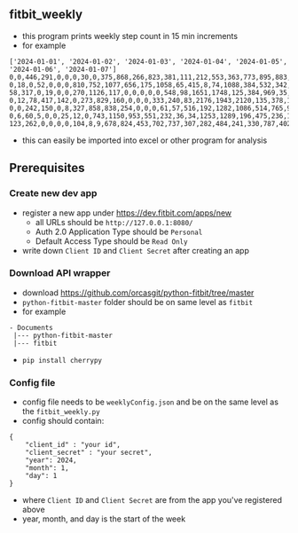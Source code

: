## fitbit_weekly

- this program prints weekly step count in 15 min increments
- for example
```
['2024-01-01', '2024-01-02', '2024-01-03', '2024-01-04', '2024-01-05', '2024-01-06', '2024-01-07']
0,0,446,291,0,0,0,30,0,375,868,266,823,381,111,212,553,363,773,895,883,410,856,376
0,18,0,52,0,0,0,810,752,1077,656,175,1058,65,415,8,74,1088,384,532,342,357,1209,0
58,317,0,19,0,0,270,1126,117,0,0,0,0,0,548,98,1651,1748,125,384,969,35,22,6
0,12,78,417,142,0,273,829,160,0,0,0,333,240,83,2176,1943,2120,135,378,168,528,8,414
0,0,242,150,0,8,327,858,838,254,0,0,0,61,57,516,192,1282,1086,514,765,94,0,4
0,6,60,5,0,0,25,12,0,743,1150,953,551,232,36,34,1253,1289,196,475,236,114,72,0
123,262,0,0,0,0,104,8,9,678,824,453,702,737,307,282,484,241,330,787,402,203,101,324
```
- this can easily be imported into excel or other program for analysis 


## Prerequisites

### Create new dev app
- register a new app under https://dev.fitbit.com/apps/new
  - all URLs should be `http://127.0.0.1:8080/`
  - Auth 2.0 Application Type should be `Personal`
  - Default Access Type should be `Read Only`
- write down `Client ID` and `Client Secret` after creating an app

### Download API wrapper

- download https://github.com/orcasgit/python-fitbit/tree/master
- `python-fitbit-master` folder should be on same level as `fitbit`
- for example
```
- Documents
 |--- python-fitbit-master
 |--- fitbit
```
- `pip install cherrypy`

### Config file

- config file needs to be `weeklyConfig.json` and be on the same level as the `fitbit_weekly.py`
- config should contain:
```
{
    "client_id" : "your id",
    "client_secret" : "your secret",
    "year": 2024,
    "month": 1,
    "day": 1
}
```
- where `Client ID` and `Client Secret` are from the app you've registered above
- year, month, and day is the start of the week